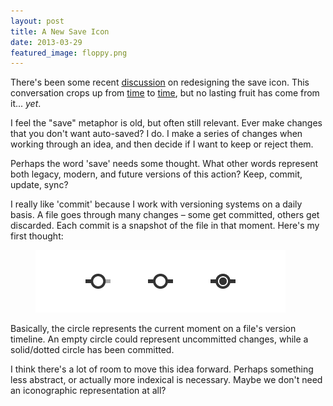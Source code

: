 ```yaml
---
layout: post
title: A New Save Icon
date: 2013-03-29
featured_image: floppy.png
---
```


There's been some recent [discussion](http://branch.com/b/redesigning-the-save-symbol-let-s-do-this) on redesigning the save icon. This conversation crops up from [time](http://www.ironicsans.com/2011/04/idea_a_new_save_icon.html) to [time](http://www.marco.org/2011/04/05/replacing-the-save-icon), but no lasting fruit has come from it... <i>yet</i>.

I feel the "save" metaphor is old, but often still relevant. Ever make changes that you don't want auto-saved? I do. I make a series of changes when working through an idea, and then decide if I want to keep or reject them.

Perhaps the word 'save' needs some thought. What other words represent both legacy, modern, and future versions of this action? Keep, commit, update, sync?

I really like 'commit' because I work with versioning systems on a daily basis. A file goes through many changes – some get committed, others get discarded. Each commit is a snapshot of the file in that moment. Here's my first thought:

<figure><img src="../img/commit.png"/></figure>

Basically, the circle represents the current moment on a file's version timeline. An empty circle could represent uncommitted changes, while a solid/dotted circle has been committed.

I think there's a lot of room to move this idea forward. Perhaps something less abstract, or actually more indexical is necessary. Maybe we don't need an iconographic representation at all?
